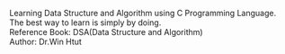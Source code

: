 Learning Data Structure and Algorithm using C Programming Language.<br />
The best way to learn is simply by doing.<br />
Reference Book: DSA(Data Structure and Algorithm)<br />
Author: Dr.Win Htut<br />
